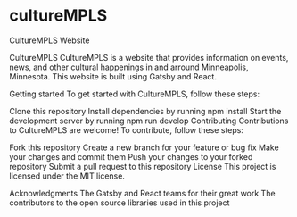 # cultureMPLS
CultureMPLS Website

CultureMPLS
CultureMPLS is a website that provides information on events, news, and other cultural happenings in and arround Minneapolis, Minnesota. This website is built using Gatsby and React.

Getting started
To get started with CultureMPLS, follow these steps:

Clone this repository
Install dependencies by running npm install
Start the development server by running npm run develop
Contributing
Contributions to CultureMPLS are welcome! To contribute, follow these steps:

Fork this repository
Create a new branch for your feature or bug fix
Make your changes and commit them
Push your changes to your forked repository
Submit a pull request to this repository
License
This project is licensed under the MIT license.

Acknowledgments
The Gatsby and React teams for their great work
The contributors to the open source libraries used in this project
